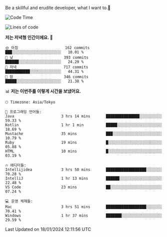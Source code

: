 Be a skillful and erudite developer, what I want to.👶

<!--START_SECTION:waka-->
![Code Time](http://img.shields.io/badge/Code%20Time-418%20hrs%2025%20mins-blue)

![Lines of code](https://img.shields.io/badge/%EC%A0%80%EB%8A%94%20%EC%97%AC%ED%83%9C%EA%B9%8C%EC%A7%80%20-756.0%20thousand%20%EC%A4%84%EC%9D%98%20%EC%BD%94%EB%93%9C%EB%A5%BC%20%EC%9E%91%EC%84%B1%ED%96%88%EC%96%B4%EC%9A%94.-blue)

**저는 저녁형 인간이에요. 🦉** 

```text
🌞 아침                     162 commits         ███░░░░░░░░░░░░░░░░░░░░░░   10.01 % 
🌆 낮　                     393 commits         ██████░░░░░░░░░░░░░░░░░░░   24.29 % 
🌃 저녁                     717 commits         ███████████░░░░░░░░░░░░░░   44.31 % 
🌙 밤　                     346 commits         █████░░░░░░░░░░░░░░░░░░░░   21.38 % 
```


📊 **저는 이번주를 이렇게 시간을 보냈어요.** 

```text
🕑︎ Timezone: Asia/Tokyo

💬 프로그래밍 언어들: 
Java                     3 hrs 14 mins       ███████████████░░░░░░░░░░   59.33 % 
Kotlin                   1 hr 1 min          █████░░░░░░░░░░░░░░░░░░░░   18.69 % 
Mustache                 35 mins             ███░░░░░░░░░░░░░░░░░░░░░░   10.79 % 
Ruby                     19 mins             █░░░░░░░░░░░░░░░░░░░░░░░░   05.88 % 
HTML                     10 mins             █░░░░░░░░░░░░░░░░░░░░░░░░   03.19 % 

🔥 에디터들: 
Intellijidea             3 hrs 50 mins       ██████████████████░░░░░░░   70.28 % 
IntelliJ                 1 hr 13 mins        ██████░░░░░░░░░░░░░░░░░░░   22.48 % 
VS Code                  23 mins             ██░░░░░░░░░░░░░░░░░░░░░░░   07.24 % 

💻 운영 체제들: 
Mac                      3 hrs 51 mins       ██████████████████░░░░░░░   70.41 % 
Windows                  1 hr 37 mins        ███████░░░░░░░░░░░░░░░░░░   29.59 % 
```


 Last Updated on 18/01/2024 12:11:56 UTC
<!--END_SECTION:waka-->
